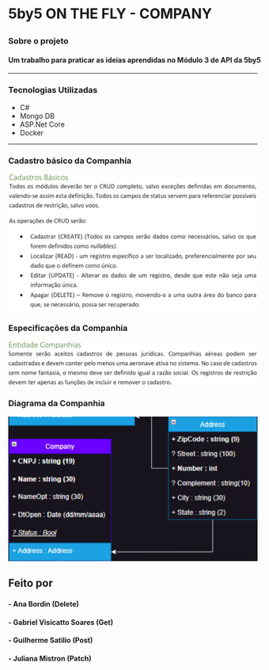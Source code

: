 # <p>5by5 ON THE FLY - COMPANY<br></p>
### <p style="width: 300px;">Sobre o projeto</p>
#### <p style="width: 1200px;">Um trabalho para praticar as ideias aprendidas no Módulo 3 de API da 5by5</p>
<hr>

### <p style="width: 500px;">Tecnologias Utilizadas</p>
- C#
- Mongo DB
- ASP.Net Core
- Docker
<hr>

### <p style="width: 500px">Cadastro básico da Companhia</p>
![Cadastro basico](cadastro-basico.png)

### <p style="width: 500px">Especificações da Companhia</p>
![Especificacoes companhia](entidade-company.png)

### <p style="width: 500px">Diagrama da Companhia</p>
![Diagrama companhia](diagrama-company.png)


## <p style="width: 500px;">Feito por</p>
#### - Ana Bordin (Delete)
#### - Gabriel Visicatto Soares (Get)
#### - Guilherme Satilio (Post)
#### - Juliana Mistron (Patch)
